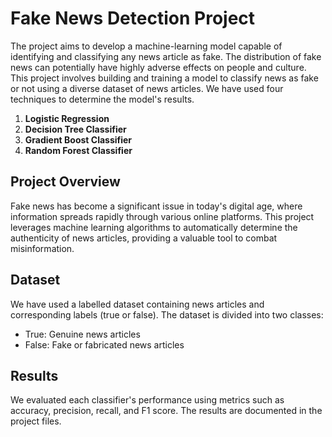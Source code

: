 # Fake News Detection Project

The project aims to develop a machine-learning model capable of identifying and classifying any news article as fake. The distribution of fake news can potentially have highly adverse effects on people and culture. This project involves building and training a model to classify news as fake or not using a diverse dataset of news articles. We have used four techniques to determine the model's results.

1. **Logistic Regression**
2. **Decision Tree Classifier**
3. **Gradient Boost Classifier**
4. **Random Forest Classifier**

## Project Overview

Fake news has become a significant issue in today's digital age, where information spreads rapidly through various online platforms. This project leverages machine learning algorithms to automatically determine the authenticity of news articles, providing a valuable tool to combat misinformation.

## Dataset

We have used a labelled dataset containing news articles and corresponding labels (true or false). The dataset is divided into two classes:
- True: Genuine news articles
- False: Fake or fabricated news articles

## Results

We evaluated each classifier's performance using metrics such as accuracy, precision, recall, and F1 score. The results are documented in the project files.

